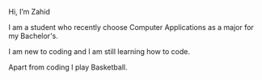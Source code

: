 Hi, I’m Zahid

I am a student who recently choose Computer Applications
as a major for my Bachelor's.

I am new to coding and I am still learning how to code.

Apart from coding I play Basketball.


<!---
zawhed/zawhed is a ✨ special ✨ repository because its `README.md` (this file) appears on your GitHub profile.
You can click the Preview link to take a look at your changes.
--->
